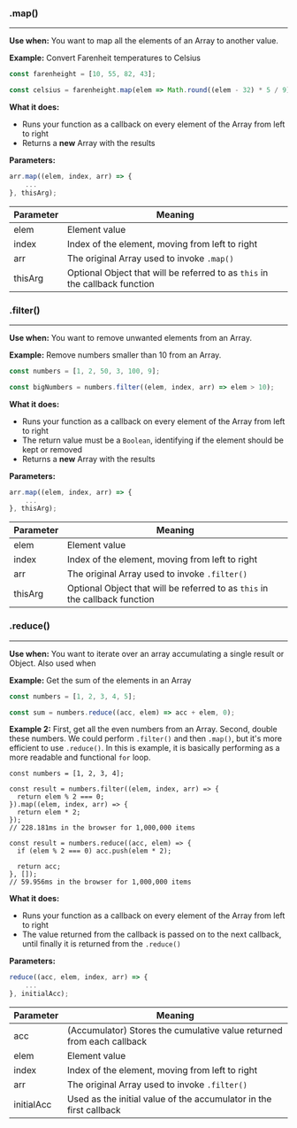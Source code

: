 ### .map()
----

**Use when:** You want to map all the elements of an Array to another value.

**Example:** Convert Farenheit temperatures to Celsius

```javascript
const farenheight = [10, 55, 82, 43];

const celsius = farenheight.map(elem => Math.round((elem - 32) * 5 / 9);
```

**What it does:**

- Runs your function as a callback on every element of the Array from left to right
- Returns a **new** Array with the results

**Parameters:**

```javascript
arr.map((elem, index, arr) => {
	...
}, thisArg);
```

| Parameter  | Meaning |
| ---------- | ------- |
| elem		   | Element value
| index      | Index of the element, moving from left to right |
| arr		   | The original Array used to invoke `.map()`
| thisArg    | Optional Object that will be referred to as `this` in the callback function

### .filter()
----

**Use when:** You want to remove unwanted elements from an Array.

**Example:** Remove numbers smaller than 10 from an Array.

```javascript
const numbers = [1, 2, 50, 3, 100, 9];

const bigNumbers = numbers.filter((elem, index, arr) => elem > 10);
```

**What it does:**

- Runs your function as a callback on every element of the Array from left to right
- The return value must be a `Boolean`, identifying if the element should be kept or removed
- Returns a **new** Array with the results

**Parameters:**

```javascript
arr.map((elem, index, arr) => {
	...
}, thisArg);
```

| Parameter  | Meaning |
| ---------- | ------- |
| elem		   | Element value
| index      | Index of the element, moving from left to right |
| arr		   | The original Array used to invoke `.filter()`
| thisArg    | Optional Object that will be referred to as `this` in the callback function

### .reduce()
----

**Use when:** You want to iterate over an array accumulating a single result or Object. Also used when

**Example:** Get the sum of the elements in an Array

```javascript
const numbers = [1, 2, 3, 4, 5];

const sum = numbers.reduce((acc, elem) => acc + elem, 0);
```

**Example 2:** First, get all the even numbers from an Array. Second, double these numbers. We could perform `.filter()` and then `.map()`, but it's more efficient to use `.reduce()`. In this is example, it is basically performing as a more readable and functional `for` loop.

```
const numbers = [1, 2, 3, 4];

const result = numbers.filter((elem, index, arr) => {
  return elem % 2 === 0;
}).map((elem, index, arr) => {
  return elem * 2;
});
// 228.181ms in the browser for 1,000,000 items

const result = numbers.reduce((acc, elem) => {
  if (elem % 2 === 0) acc.push(elem * 2);

  return acc;
}, []);
// 59.956ms in the browser for 1,000,000 items
```

**What it does:**

- Runs your function as a callback on every element of the Array from left to right
- The value returned from the callback is passed on to the next callback, until finally it is returned from the `.reduce()`

**Parameters:**

```javascript
reduce((acc, elem, index, arr) => {
	...
}, initialAcc);
```

| Parameter  | Meaning |
| ---------- | ------- |
| acc        | (Accumulator) Stores the cumulative value returned from each callback
| elem		   | Element value
| index      | Index of the element, moving from left to right |
| arr		   | The original Array used to invoke `.filter()`
| initialAcc | Used as the initial value of the accumulator in the first callback